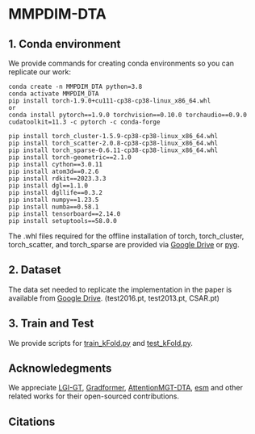 # MMPDIM-DTA
## 1. Conda environment
We provide commands for creating conda environments so you can replicate our work:
```
conda create -n MMPDIM_DTA python=3.8
conda activate MMPDIM_DTA
pip install torch-1.9.0+cu111-cp38-cp38-linux_x86_64.whl
or
conda install pytorch==1.9.0 torchvision==0.10.0 torchaudio==0.9.0 cudatoolkit=11.3 -c pytorch -c conda-forge

pip install torch_cluster-1.5.9-cp38-cp38-linux_x86_64.whl
pip install torch_scatter-2.0.8-cp38-cp38-linux_x86_64.whl
pip install torch_sparse-0.6.11-cp38-cp38-linux_x86_64.whl
pip install torch-geometric==2.1.0
pip install cython==3.0.11
pip install atom3d==0.2.6
pip install rdkit==2023.3.3
pip install dgl==1.1.0
pip install dgllife==0.3.2
pip install numpy==1.23.5
pip install numba==0.58.1
pip install tensorboard==2.14.0
pip install setuptools==58.0.0
```
The .whl files required for the offline installation of torch, torch_cluster, torch_scatter, and torch_sparse are provided via [Google Drive](https://drive.google.com/drive/folders/1SyVzxgTGPr9dtBRbexzlLA5PMmUuJKPl?usp=sharing) or [pyg](https://pytorch-geometric.com/whl/).
## 2. Dataset
The data set needed to replicate the implementation in the paper is available from [Google Drive](https://drive.google.com/drive/folders/1SyVzxgTGPr9dtBRbexzlLA5PMmUuJKPl?usp=sharing). (test2016.pt, test2013.pt, CSAR.pt)
## 3. Train and Test
We provide scripts for [train_kFold.py](train_kFold.py) and [test_kFold.py](test_kFold.py).

## Acknowledegments
We appreciate [LGI-GT](https://github.com/shuoyinn/LGI-GT), [Gradformer](https://github.com/LiuChuang0059/Gradformer), [AttentionMGT-DTA](https://github.com/JK-Liu7/AttentionMGT-DTA), [esm](https://github.com/facebookresearch/esm) and other related works for their open-sourced contributions.
## Citations
